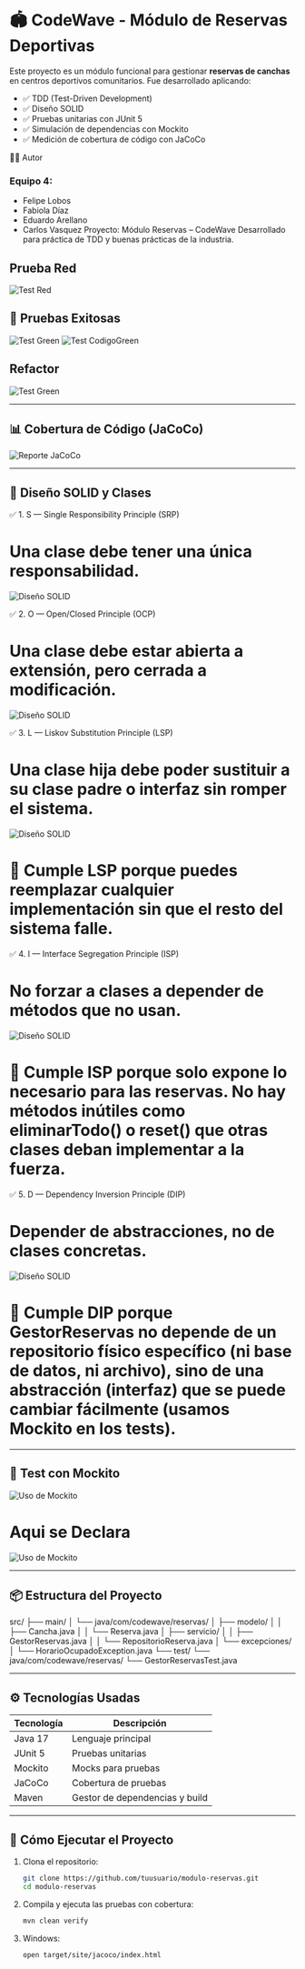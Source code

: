 # 🏟️ CodeWave - Módulo de Reservas Deportivas

Este proyecto es un módulo funcional para gestionar **reservas de canchas** en centros deportivos comunitarios. Fue desarrollado aplicando:

- ✅ TDD (Test-Driven Development)
- ✅ Diseño SOLID
- ✅ Pruebas unitarias con JUnit 5
- ✅ Simulación de dependencias con Mockito
- ✅ Medición de cobertura de código con JaCoCo

👨‍💻 Autor
### Equipo 4: 
- Felipe Lobos
- Fabiola Díaz
- Eduardo Arellano
- Carlos Vasquez
Proyecto: Módulo Reservas – CodeWave
Desarrollado para práctica de TDD y buenas prácticas de la industria.

## Prueba Red

![Test Red](assets/red.png)


## 🧪 Pruebas Exitosas

![Test Green](assets/green.png)
![Test CodigoGreen](assets/CodigoGreen.png)

## Refactor 

![Test Green](assets/refactor.png)

---

## 📊 Cobertura de Código (JaCoCo)

![Reporte JaCoCo](assets/jacoco.png)

---

## 🧠 Diseño SOLID y Clases
✅ 1. S — Single Responsibility Principle (SRP)
# Una clase debe tener una única responsabilidad.
![Diseño SOLID](assets/s.png)

✅ 2. O — Open/Closed Principle (OCP)
# Una clase debe estar abierta a extensión, pero cerrada a modificación.
![Diseño SOLID](assets/o.png)

✅ 3. L — Liskov Substitution Principle (LSP)
# Una clase hija debe poder sustituir a su clase padre o interfaz sin romper el sistema.
![Diseño SOLID](assets/l.png)
# 🧠 Cumple LSP porque puedes reemplazar cualquier implementación sin que el resto del sistema falle.

✅ 4. I — Interface Segregation Principle (ISP)
# No forzar a clases a depender de métodos que no usan.
![Diseño SOLID](assets/l.png)
# 🧠 Cumple ISP porque solo expone lo necesario para las reservas. No hay métodos inútiles como eliminarTodo() o reset() que otras clases deban implementar a la fuerza.

✅ 5. D — Dependency Inversion Principle (DIP)
# Depender de abstracciones, no de clases concretas.
![Diseño SOLID](assets/d.png)
# 🧠 Cumple DIP porque GestorReservas no depende de un repositorio físico específico (ni base de datos, ni archivo), sino de una abstracción (interfaz) que se puede cambiar fácilmente (usamos Mockito en los tests).
---

## 🧪 Test con Mockito

![Uso de Mockito](assets/mock.png)

# Aqui se Declara

![Uso de Mockito](assets/DMockito.png)

---

## 📦 Estructura del Proyecto

src/
├── main/
│ └── java/com/codewave/reservas/
│ ├── modelo/
│ │ ├── Cancha.java
│ │ └── Reserva.java
│ ├── servicio/
│ │ ├── GestorReservas.java
│ │ └── RepositorioReserva.java
│ └── excepciones/
│ └── HorarioOcupadoException.java
└── test/
└── java/com/codewave/reservas/
└── GestorReservasTest.java


---

## ⚙️ Tecnologías Usadas

| Tecnología | Descripción |
|------------|-------------|
| Java 17 | Lenguaje principal |
| JUnit 5 | Pruebas unitarias |
| Mockito | Mocks para pruebas |
| JaCoCo | Cobertura de pruebas |
| Maven | Gestor de dependencias y build |

---

## 🚀 Cómo Ejecutar el Proyecto

1. Clona el repositorio:

   ```bash
   git clone https://github.com/tuusuario/modulo-reservas.git
   cd modulo-reservas

2. Compila y ejecuta las pruebas con cobertura:
    ```bash    
    mvn clean verify

3. Windows:
    ```bash  
    open target/site/jacoco/index.html

